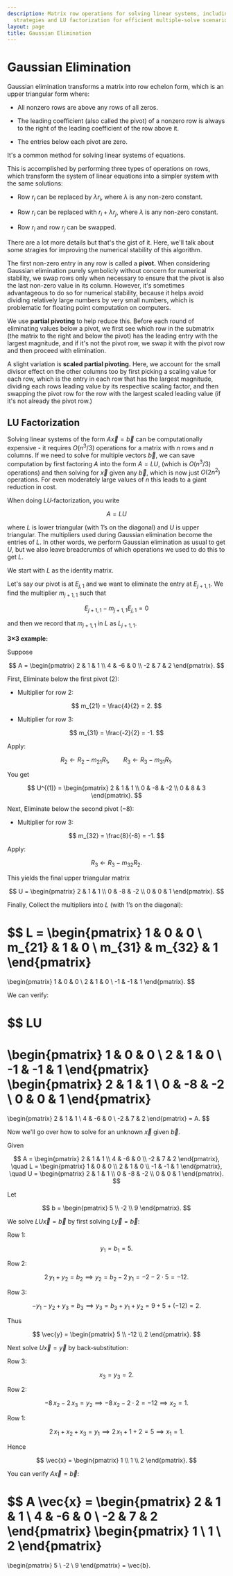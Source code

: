 ```yaml
---
description: Matrix row operations for solving linear systems, including pivoting
  strategies and LU factorization for efficient multiple-solve scenarios.
layout: page
title: Gaussian Elimination
---
```


# Gaussian Elimination

Gaussian elimination transforms a matrix into row echelon form, which is an upper triangular form where:

* All nonzero rows are above any rows of all zeros.

* The leading coefficient (also called the pivot) of a nonzero row is always to the right of the leading coefficient of the row above it.

* The entries below each pivot are zero.

It's a common method for solving linear systems of equations.

This is accomplished by performing three types of operations on rows, which transform the system of linear equations into a simpler system with the same solutions:

* Row $r_i$ can be replaced by $\lambda r_i,$ where $\lambda$ is any non-zero constant.

* Row $r_i$ can be replaced with $r_i + \lambda r_j,$ where $\lambda$ is any non-zero constant.

* Row $r_i$ and row $r_j$ can be swapped.

There are a lot more details but that's the gist of it. Here, we'll talk about some stragies for improving the numerical stability of this algorithm.

The first non-zero entry in any row is called a **pivot.** When considering Gaussian elimination purely symbolicly without concern for numerical stability, we swap rows only when necessary to ensure that the pivot is also the last non-zero value in its column. However, it's sometimes advantageous to do so for numerical stability, because it helps avoid dividing relatively large numbers by very small numbers, which is problematic for floating point computation on computers.

We use **partial pivoting** to help reduce this. Before each round of eliminating values below a pivot, we first see which row in the submatrix (the matrix to the right and below the pivot) has the leading entry with the largest magnitude, and if it's not the pivot row, we swap it with the pivot row and then proceed with elimination.

A slight variation is **scaled partial pivoting.** Here, we account for the small divisor effect on the other columns too by first picking a scaling value for each row, which is the entry in each row that has the largest magnitude, dividing each rows leading value by its respective scaling factor, and then swapping the pivot row for the row with the largest scaled leading value (if it's not already the pivot row.)

## LU Factorization

Solving linear systems of the form $A \vec{x} = \vec{b}$ can be computationally expensive - it requires $O(n^3/3)$ operations for a matrix with $n$ rows and $n$ columns. If we need to solve for multiple vectors $\vec{b},$ we can save computation by first factoring $A$ into the form $A = LU,$ (which is $O(n^3/3)$ operations) and then solving for $\vec{x}$ given any $\vec{b},$ which is now just $O(2n^2)$ operations. For even moderately large values of $n$ this leads to a giant reduction in cost.

When doing $LU$‑factorization, you write

$$ A = LU $$

where $L$ is lower triangular (with 1’s on the diagonal) and $U$ is upper triangular. The multipliers used during Gaussian elimination become the entries of $L$. In other words, we perform Gaussian elimination as usual to get $U,$ but we also leave breadcrumbs of which operations we used to do this to get $L.$

We start with $L$ as the identity matrix.

Let's say our pivot is at $E_{j,1}$ and we want to eliminate the entry at $E_{j+1, 1}.$ We find the multiplier $m_{j+1, 1}$ such that

$$ E_{j+1, 1} - m_{j+1, 1} E_{j, 1} = 0 $$

and then we record that $m_{j+1,1}$ in $L$ as $L_{j+1, 1}.$

**3×3 example:**

Suppose

$$
A = \begin{pmatrix}
2 & 1 & 1 \\
4 & -6 & 0 \\
-2 & 7 & 2
\end{pmatrix}.
$$

First, Eliminate below the first pivot ($2$):

- Multiplier for row 2:  
     
$$ m_{21} = \frac{4}{2} = 2. $$

- Multiplier for row 3:

$$ m_{31} = \frac{-2}{2} = -1.  $$

   Apply:

$$
   R_2 \leftarrow R_2 - m_{21} R_1,
   \qquad
   R_3 \leftarrow R_3 - m_{31} R_1.
$$

You get

$$
   U^{(1)} = \begin{pmatrix}
   2 & 1 & 1 \\
   0 & -8 & -2 \\
   0 & 8 & 3
   \end{pmatrix}.
$$

Next, Eliminate below the second pivot ($-8$):

- Multiplier for row 3:  

$$ m_{32} = \frac{8}{-8} = -1. $$

Apply:

$$ R_3 \leftarrow R_3 - m_{32} R_2. $$

This yields the final upper triangular matrix

$$
   U = \begin{pmatrix}
   2 & 1 & 1 \\
   0 & -8 & -2 \\
   0 & 0 & 1
   \end{pmatrix}.
$$

Finally, Collect the multipliers into $L$ (with 1’s on the diagonal):

$$
L = \begin{pmatrix}
1 & 0 & 0 \\
m_{21} & 1 & 0 \\
m_{31} & m_{32} & 1
\end{pmatrix}
=
\begin{pmatrix}
1 & 0 & 0 \\
2 & 1 & 0 \\
-1 & -1 & 1
\end{pmatrix}.
$$

We can verify:

$$
LU
=
\begin{pmatrix}
1 & 0 & 0 \\
2 & 1 & 0 \\
-1 & -1 & 1
\end{pmatrix}
\begin{pmatrix}
2 & 1 & 1 \\
0 & -8 & -2 \\
0 & 0 & 1
\end{pmatrix}
=
\begin{pmatrix}
2 & 1 & 1 \\
4 & -6 & 0 \\
-2 & 7 & 2
\end{pmatrix}
= A.
$$

Now we'll go over how to solve for an unknown $\vec{x}$ given $\vec{b}.$

Given

$$
A = \begin{pmatrix}
2 & 1 & 1 \\
4 & -6 & 0 \\
-2 & 7 & 2
\end{pmatrix},
\quad
L = \begin{pmatrix}
1 & 0 & 0 \\
2 & 1 & 0 \\
-1 & -1 & 1
\end{pmatrix},
\quad
U = \begin{pmatrix}
2 & 1 & 1 \\
0 & -8 & -2 \\
0 & 0 & 1
\end{pmatrix}.
$$

Let

$$
b = \begin{pmatrix} 5 \\ -2 \\ 9 \end{pmatrix}.
$$

We solve $LU \vec{x} = \vec{b}$ by first solving $L \vec{y} = \vec{b}$:

Row 1:

$$y_1 = b_1 = 5.$$

Row 2:

$$2\,y_1 + y_2 = b_2 \implies y_2 = b_2 - 2\,y_1 = -2 - 2\cdot5 = -12.$$

Row 3:  

$$-y_1 - y_2 + y_3 = b_3 \implies y_3 = b_3 + y_1 + y_2 = 9 + 5 + (-12) = 2.$$

Thus

$$
\vec{y} = \begin{pmatrix} 5 \\ -12 \\ 2 \end{pmatrix}.
$$

Next solve $U\vec{x} = \vec{y}$ by back‑substitution:

Row 3:  

$$x_3 = y_3 = 2.$$

Row 2:  

$$-8\,x_2 - 2\,x_3 = y_2 \implies -8\,x_2 - 2\cdot2 = -12 \implies x_2 = 1.$$

Row 1:  

$$2\,x_1 + x_2 + x_3 = y_1 \implies 2\,x_1 + 1 + 2 = 5 \implies x_1 = 1.$$

Hence

$$
\vec{x} = \begin{pmatrix} 1 \\ 1 \\ 2 \end{pmatrix}.
$$

You can verify $A \vec{x} = \vec{b}$:

$$
A \vec{x} = \begin{pmatrix}
2 & 1 & 1 \\
4 & -6 & 0 \\
-2 & 7 & 2
\end{pmatrix}
\begin{pmatrix} 1 \\ 1 \\ 2 \end{pmatrix}
=
\begin{pmatrix} 5 \\ -2 \\ 9 \end{pmatrix}
= \vec{b}.